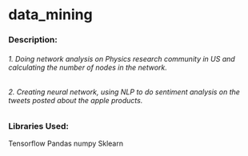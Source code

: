 # data_mining
### Description:
###### 1. Doing network analysis on Physics research community in US and calculating the number of nodes in the network.
###### 2. Creating neural network, using NLP to do sentiment analysis on the tweets posted about the apple products.
### Libraries Used:
Tensorflow
Pandas
numpy
Sklearn
